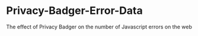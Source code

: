 # Privacy-Badger-Error-Data
The effect of Privacy Badger on the number of Javascript errors on the web
